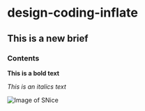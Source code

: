 # design-coding-inflate

## This is a new brief

### Contents

**This is a bold text**

_This is an italics text_

![Image of SNice](https://i.pinimg.com/736x/ec/13/a7/ec13a753972c254761be4d9d5666d341--smile-emoji-happy-faces-emoji.jpg)

